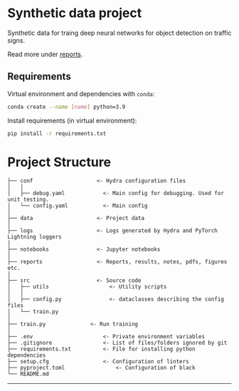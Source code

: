 Synthetic data project
==============================

Synthetic data for traing deep neural networks for object detection on traffic signs.

Read more under [reports](reports).


## Requirements
Virtual environment and dependencies with `conda`:
```bash
conda create --name [name] python=3.9
```

Install requirements (in virtual environment): 
```bash
pip install -r requirements.txt
```



# Project Structure


```
├── conf                    <- Hydra configuration files
│   │
│   ├── debug.yaml            <- Main config for debugging. Used for unit testing.
│   └── config.yaml           <- Main config
│
├── data                    <- Project data
│
├── logs                    <- Logs generated by Hydra and PyTorch Lightning loggers
│
├── notebooks               <- Jupyter notebooks
│
├── reports                 <- Reports, results, notes, pdfs, figures etc.
│
├── src                     <- Source code
│   ├── utils                   <- Utility scripts
│   │
│   ├── config.py               <- dataclasses describing the config files
│   └── train.py
│
├── train.py              <- Run training
│
├── .env                      <- Private environment variables
├── .gitignore                <- List of files/folders ignored by git
├── requirements.txt          <- File for installing python dependencies
├── setup.cfg                 <- Configuration of linters
├── pyproject.toml                <- Configuration of black
└── README.md
```


--------



